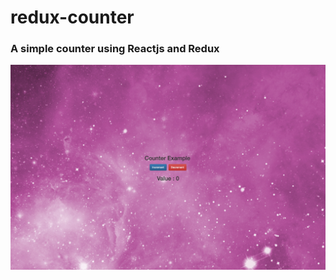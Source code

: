 # redux-counter

<h3>A simple counter using Reactjs and Redux</h3>

<img src="./src/screenshot/screenshot.png" />